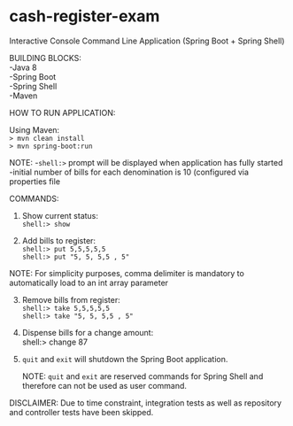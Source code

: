 # cash-register-exam
Interactive Console Command Line Application (Spring Boot + Spring Shell)

BUILDING BLOCKS:  
-Java 8  
-Spring Boot  
-Spring Shell  
-Maven  

HOW TO RUN APPLICATION:

Using Maven:  
   `> mvn clean install`  
   `> mvn spring-boot:run`
   
NOTE: 
-`shell:>` prompt will be displayed when application has fully started
-initial number of bills for each denomination is 10 (configured via properties file

COMMANDS:

1. Show current status:  
  `shell:> show`
  
2. Add bills to register:  
   `shell:> put 5,5,5,5,5`  
   `shell:> put "5, 5, 5,5 , 5"`

NOTE: For simplicity purposes, comma delimiter is mandatory to automatically load to an int array parameter

3. Remove bills from register:  
    `shell:> take 5,5,5,5,5`  
    `shell:> take "5, 5, 5,5 , 5"`
    
4. Dispense bills for a change amount:  
    shell:> change 87
    
5. `quit` and `exit` will shutdown the Spring Boot application.
    
    NOTE: `quit` and `exit` are reserved commands for Spring Shell and therefore can not be used as user command.

DISCLAIMER: Due to time constraint, integration tests as well as repository and controller tests have been skipped.
